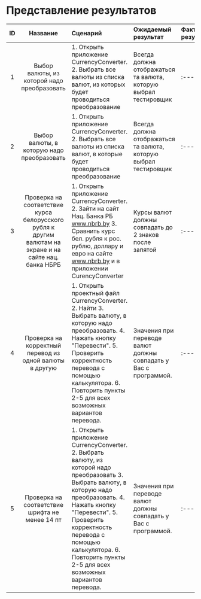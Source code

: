 # Представление результатов

| ID | Название | Сценарий | Ожидаемый результат | Фактический результат | Оценка |
|:---:|:---:|:---|:---|:---|:---|
|1|Выбор валюты, из которой надо преобразовать|1. Открыть приложение СurrencyConverter. 2. Выбрать все валюты из списка валют, из которых будет проводиться преобразование|Всегда должна отображаться та валюта, которую выбрал тестировщик|:---|:---|
|2|Выбор валюты, в которую надо преобразовать|1. Открыть приложение СurrencyConverter. 2. Выбрать все валюты из списка валют, в которые будет проводиться преобразование|Всегда должна отображаться та валюта, которую выбрал тестировщик|:---|:---|
|3|Проверка на соответствие курса белорусского рубля к другим валютам на экране и на сайте нац. банка НБРБ|1. Открыть приложение СurrencyConverter. 2. Зайти на сайт Нац. Банка РБ  www.nbrb.by 3. Сравнить курс бел. рубля к рос. рублю, доллару и евро на сайте www.nbrb.by и в приложении CurencyConverter|Курсы валют должны совпадать до 2 знаков после запятой|:---|:---|
|4|Проверка на корректный перевод из одной валюты в другую|1. Открыть проектный файл СurrencyConverter. 2. Найти 3. Выбрать валюту, в которую надо преобразовать. 4. Нажать кнопку "Перевести". 5. Проверить корректность перевода с помощью калькулятора. 6. Повторить пункты 2-5 для всех возможных вариантов перевода.|Значения при переводе валют должны совпадать у Вас с программой.|:---|:---|
|5|Проверка на соответствие шрифта не менее 14 пт|1. Открыть приложение СurrencyConverter. 2. Выбрать валюту, из которой надо преобразовать 3. Выбрать валюту, в которую надо преобразовать. 4. Нажать кнопку "Перевести". 5. Проверить корректность перевода с помощью калькулятора. 6. Повторить пункты 2-5 для всех возможных вариантов перевода.|Значения при переводе валют должны совпадать у Вас с программой.|:---|:---|
